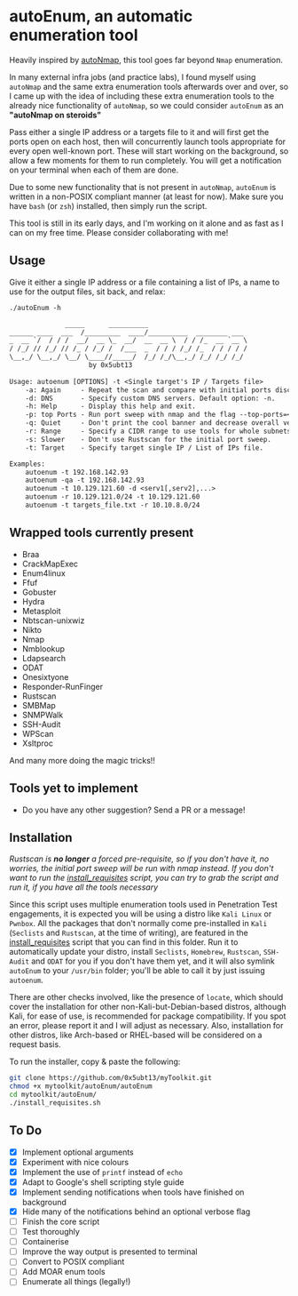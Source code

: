 # autoEnum, an automatic enumeration tool

Heavily inspired by [autoNmap](../autoNmap/README.md), this tool goes far beyond `Nmap` enumeration.

In many external infra jobs (and practice labs), I found myself using `autoNmap` and the same extra enumeration tools afterwards over and over, so I came up with the idea of including these extra enumeration tools to the already nice functionality of `autoNmap`, so we could consider `autoEnum` as an **"autoNmap on steroids"**

Pass either a single IP address or a targets file to it and will first get the ports open on each host, then will concurrently launch tools appropriate for every open well-known port. These will start working on the background, so allow a few moments for them to run completely. You will get a notification on your terminal when each of them are done.

Due to some new functionality that is not present in `autoNmap`, `autoEnum` is written in a non-POSIX compliant manner (at least for now). Make sure you have `bash` (or `zsh`) installed, then simply run the script.

This tool is still in its early days, and I'm working on it alone and as fast as I can on my free time. Please consider collaborating with me!

## Usage

Give it either a single IP address or a file containing a list of IPs, a name to use for the output files, sit back, and relax:

~~~txt
./autoEnum -h

              _____      __________                         
______ ____  ___  /_________  ____/__________  ________ ___ 
_  __ `/  / / /  __/  __ \_  __/  __  __ \  / / /_  __ `__ \
/ /_/ // /_/ // /_ / /_/ /  /___  _  / / / /_/ /_  / / / / /
\__,_/ \__,_/ \__/ \____//_____/  /_/ /_/\__,_/ /_/ /_/ /_/ 
                    by 0x5ubt13                             
   
Usage: autoenum [OPTIONS] -t <Single target's IP / Targets file>
	-a: Again     - Repeat the scan and compare with initial ports discovered.
	-d: DNS       - Specify custom DNS servers. Default option: -n.
	-h: Help      - Display this help and exit.
	-p: top Ports - Run port sweep with nmap and the flag --top-ports=<your input>
	-q: Quiet     - Don't print the cool banner and decrease overall verbosity.
	-r: Range     - Specify a CIDR range to use tools for whole subnets.
	-s: Slower    - Don't use Rustscan for the initial port sweep.
	-t: Target    - Specify target single IP / List of IPs file.

Examples:
	autoenum -t 192.168.142.93
	autoenum -qa -t 192.168.142.93
	autoenum -t 10.129.121.60 -d <serv1[,serv2],...>
	autoenum -r 10.129.121.0/24 -t 10.129.121.60 
	autoenum -t targets_file.txt -r 10.10.8.0/24 
~~~

## Wrapped tools currently present

- Braa
- CrackMapExec
- Enum4linux
- Ffuf
- Gobuster
- Hydra
- Metasploit
- Nbtscan-unixwiz
- Nikto
- Nmap
- Nmblookup
- Ldapsearch
- ODAT
- Onesixtyone
- Responder-RunFinger
- Rustscan
- SMBMap
- SNMPWalk
- SSH-Audit
- WPScan
- Xsltproc

And many more doing the magic tricks!!

## Tools yet to implement

- Do you have any other suggestion? Send a PR or a message!

## Installation

*Rustscan is **no longer** a forced pre-requisite, so if you don't have it, no worries, the initial port sweep will be run with nmap instead. If you don't want to run the [install_requisites](./install_requisites.sh) script, you can try to grab the script and run it, if you have all the tools necessary*

Since this script uses multiple enumeration tools used in Penetration Test engagements, it is expected you will be using a distro like `Kali Linux` or `Pwnbox`. All the packages that don't normally come pre-installed in `Kali` (`Seclists` and `Rustscan`, at the time of writing), are featured in the [install_requisites](./install_requisites.sh) script that you can find in this folder. Run it to automatically update your distro, install `Seclists`, `Homebrew`, `Rustscan`, `SSH-Audit` and `ODAT` for you if you don't have them yet, and it will also symlink `autoEnum` to your `/usr/bin` folder; you'll be able to call it by just issuing `autoenum`.

There are other checks involved, like the presence of `locate`, which should cover the installation for other non-Kali-but-Debian-based distros, although Kali, for ease of use, is recommended for package compatibility. If you spot an error, please report it and I will adjust as necessary. Also, installation for other distros, like Arch-based or RHEL-based will be considered on a request basis.

To run the installer, copy & paste the following:

~~~sh
git clone https://github.com/0x5ubt13/myToolkit.git
chmod +x mytoolkit/autoEnum/autoEnum
cd mytoolkit/autoEnum/
./install_requisites.sh
~~~

## To Do

- [x] Implement optional arguments
- [x] Experiment with nice colours
- [x] Implement the use of `printf` instead of `echo`
- [x] Adapt to Google's shell scripting style guide
- [x] Implement sending notifications when tools have finished on background
- [x] Hide many of the notifications behind an optional verbose flag
- [ ] Finish the core script
- [ ] Test thoroughly
- [ ] Containerise
- [ ] Improve the way output is presented to terminal
- [ ] Convert to POSIX compliant
- [ ] Add MOAR enum tools
- [ ] Enumerate all things (legally!)